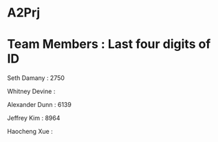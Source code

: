 # A2Prj

# Team Members : Last four digits of ID

Seth Damany : 2750

Whitney Devine : 

Alexander Dunn : 6139

Jeffrey Kim : 8964

Haocheng Xue :
